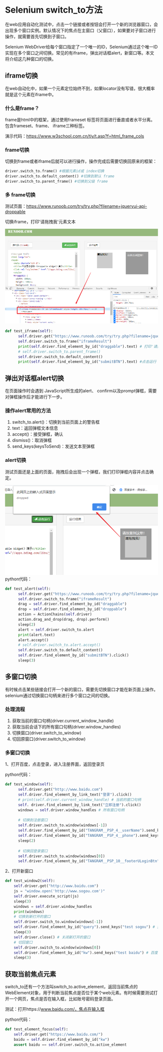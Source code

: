 # Selenium switch_to方法
在web应用自动化测试中，点击一个链接或者按钮会打开一个新的浏览器窗口，会出现多个窗口实例。默认情况下的焦点在主窗口（父窗口），如果要对子窗口进行操作，就需要首先切换到子窗口。

Selenium WebDriver给每个窗口指定了一个唯一的ID，Selenium通过这个唯一ID实现在多个窗口之间切换。常见的有iframe，弹出对话框alert，新窗口等。本文将介绍这几种窗口的切换。
<!--more-->
## iframe切换

在web自动化中，如果一个元素定位始终不到，如果locator没有写错，很大概率就是这个元素在iframe中。

### 什么是frame？

frame是html中的框架，通过使用frameset 标签将页面进行垂直或者水平分离。包含frameset、frame、 iframe三种标签。

演示代码：https://www.w3school.com.cn/tiy/t.asp?f=html_frame_cols

### frame切换

切换到frame或者iframe后就可以进行操作，操作完成后需要切换回原来的框架：

```python
driver.switch_to.frame() #根据元素id或 index切换
driver.switch_to.default_content() #切换到默认 frame
driver.switch_to.parent_frame() #切换到父级 frame
```



### 多 frame切换

测试页面：https://www.runoob.com/try/try.php?filename=jqueryui-api-droppable

切换iframe，打印'请拖拽我'元素文本

![](selenium-switch_to/1.png)
```python
def test_iframe(self):
      self.driver.get("https://www.runoob.com/try/try.php?filename=jqueryui-api-droppable")
      self.driver.switch_to.frame("iframeResult")
      print(self.driver.find_element_by_id("draggable").text) # 打印'请拖拽我'
      # self.driver.switch_to.parent_frame()
      self.driver.switch_to.default_content()
      print(self.driver.find_element_by_id("submitBTN").text) #点击运行
```



## 弹出对话框alert切换

在页面操作时会遇到 JavaScript所生成的alert、 confirm以及prompt弹框，需要对弹框操作后才能进行下一步。

### 操作alert常用的方法

1. switch_to.alert()：切换到当前页面上的警告框
2. text：返回弹框文本信息
3. accept()：接受弹框，确认
4. dismiss()：取消弹框
5. send_keys(keysToSend)：发送文本至弹框

### alert切换

测试页面还是上面的页面，拖拽后会出现一个弹框，我们打印弹框内容并点击确定。

![](selenium-switch_to/2.png)
python代码：

```python
def test_alert(self):
      self.driver.get("https://www.runoob.com/try/try.php?filename=jqueryui-api-droppable")
      self.driver.switch_to.frame("iframeResult")
      drag = self.driver.find_element_by_id("draggable")
      drop = self.driver.find_element_by_id("droppable")
      action = ActionChains(self.driver)
      action.drag_and_drop(drag, drop).perform()
      sleep(2)
      alert = self.driver.switch_to.alert
      print(alert.text)
      alert.accept()
      # self.driver.switch_to.alert.accept()
      self.driver.switch_to.default_content()
      self.driver.find_element_by_id("submitBTN").click()
      sleep(3)
```



## 多窗口切换

有时候点击某些链接会打开一个新的窗口，需要先切换窗口才能在新页面上操作。selenium通过切换窗口句柄来进行多个窗口之间的切换。

### 处理流程

1. 获取当前的窗口句柄(driver.current_window_handle)
2. 获取当前会话下的所有窗口句柄(driver.window_handles)
3. 切换窗口(driver.switch_to_window)
4. 切回原窗口(driver.switch_to_window)

### 多窗口切换

1、打开百度，点击登录，进入注册界面，返回登录页

python代码：

```python
def test_window(self):
      self.driver.get("http://www.baidu.com")
      self.driver.find_element_by_link_text("登录").click()
      # print(self.driver.current_window_handle) # 当前的窗口句柄
      self. driver.find_element_by_link_text("立即注册").click()
      windows = self.driver.window_handles # 所有窗口句柄

      # 切换到注册窗口
      self.driver.switch_to.window(windows[-1])
      self.driver.find_element_by_id("TANGRAM__PSP_4__userName").send_keys("username")
      self.driver.find_element_by_id("TANGRAM__PSP_4__phone").send_keys("12345678")
      sleep(2)

      # 切换回登录窗口
      self.driver.switch_to.window(windows[0])
      self.driver.find_element_by_id("TANGRAM__PSP_10__footerULoginBtn").click()
```

2、打开新窗口

```python
def test_window2(self):
	self.driver.get("http://www.baidu.com")
	js = "window.open('http://www.sogou.com')"
	self.driver.execute_script(js)
	sleep(3)
	windows = self.driver.window_handles
	print(windows)
	# 切换到新打开的窗口
	self.driver.switch_to.window(windows[-1])
	self.driver.find_element_by_id("query").send_keys("test sogou") # 搜狗搜索框
	sleep(3)
	self.driver.close() # 关闭新打开的窗口
	# 切回窗口
	self.driver.switch_to.window(windows[0])
	self.driver.find_element_by_id("kw").send_keys("test baidu") # 百度搜索框
	sleep(3)
```



## 获取当前焦点元素

switch_to还有一个方法叫switch_to.active_element，返回当前焦点的WebElement对象，用于判断当前焦点是否位于某个web元素。有时候需要测试打开一个网页，焦点是否在输入框，比如账号密码登录页面。

测试：打开https://www.baidu.com/，焦点在输入框

python代码：

```python
def test_element_focus(self):
    self.driver.get("https://www.baidu.com/")
    baidu = self.driver.find_element_by_id("kw")
    assert baidu == self.driver.switch_to.active_element
```



